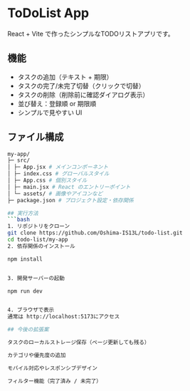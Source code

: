 # ToDoList App

React + Vite で作ったシンプルなTODOリストアプリです。

## 機能

- タスクの追加（テキスト + 期限）
- タスクの完了/未完了切替（クリックで切替）
- タスクの削除（削除前に確認ダイアログ表示）
- 並び替え：登録順 or 期限順
- シンプルで見やすい UI

## ファイル構成
```bash
my-app/
├─ src/
│ ├─ App.jsx # メインコンポーネント
│ ├─ index.css # グローバルスタイル
│ ├─ App.css # 個別スタイル
│ ├─ main.jsx # React のエントリーポイント
│ └─ assets/ # 画像やアイコンなど
├─ package.json # プロジェクト設定・依存関係

## 実行方法
```bash
1. リポジトリをクローン
git clone https://github.com/Oshima-IS13L/todo-list.git
cd todo-list/my-app
2. 依存関係のインストール

npm install


3. 開発サーバーの起動

npm run dev


4. ブラウザで表示
通常は http://localhost:5173にアクセス

## 今後の拡張案

タスクのローカルストレージ保存（ページ更新しても残る）

カテゴリや優先度の追加

モバイル対応やレスポンシブデザイン

フィルター機能（完了済み / 未完了）
